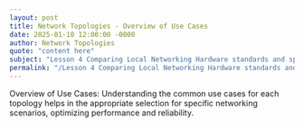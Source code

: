 ```yaml
---
layout: post
title: Network Topologies - Overview of Use Cases
date: 2025-01-10 12:00:00 -0000
author: Network Topologies
quote: "content here"
subject: "Lesson 4 Comparing Local Networking Hardware standards and specifications"
permalink: "/Lesson 4 Comparing Local Networking Hardware standards and specifications/Network Topologies/Network Topologies - Overview of Use Cases"
---
```


Overview of Use Cases: Understanding the common use cases for each topology helps in the appropriate selection for specific networking scenarios, optimizing performance and reliability.
